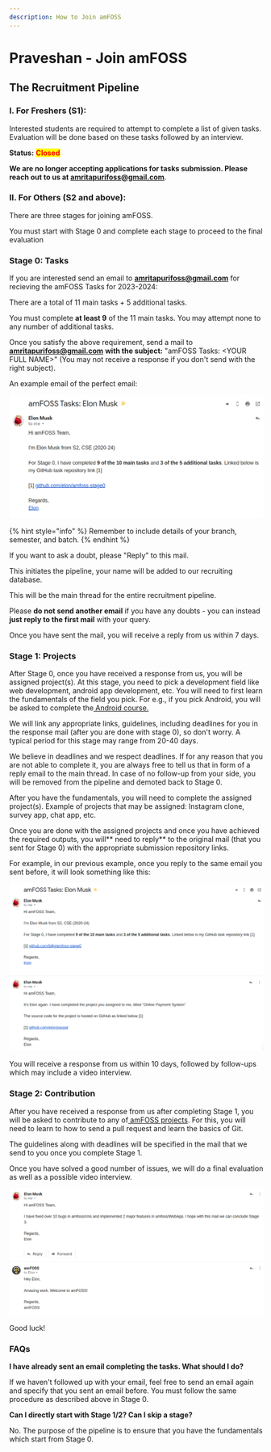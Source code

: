 ```yaml
---
description: How to Join amFOSS
---
```


# Praveshan - Join amFOSS

## The Recruitment Pipeline

### I. For Freshers (S1):
Interested students are required to attempt to complete a list of given tasks. Evaluation will be done based on these tasks followed by an interview.

**Status:** <mark style="color:red;">**Closed**</mark>

**We are no longer accepting applications for tasks submission. Please reach out to us at [**amritapurifoss@gmail.com**](mailto:amritapurifoss@gmail.com)**.

<!-- **We are no longer accepting applications for tasks submission. Please reach out to us at** [**amritapurifoss@gmail.com**](mailto:amritapurifoss@gmail.com)**,  if you have anything to say**. -->

<!-- **Flow For Registered Students:**

* The deadline for completing the tasks is 20 November.
* After the task submission, the work of each student will be evaluated and students would be called for an interview. 
* Based on the tasks and interview performance we will be selecting students to join amFOSS. -->

### II. For Others (S2 and above):

There are three stages for joining amFOSS. 

You must start with Stage 0 and complete each stage to proceed to the final evaluation

### Stage 0: Tasks

If you are interested send an email to [**amritapurifoss@gmail.com**](mailto:amritapurifoss@gmail.com) for recieving the amFOSS Tasks for 2023-2024: 

There are a total of 11 main tasks + 5 additional tasks. 

You must complete **at least 9** of the 11 main tasks. You may attempt none to any number of additional tasks.

Once you satisfy the above requirement, send a mail to [**amritapurifoss@gmail.com**](mailto:amritapurifoss@gmail.com) **with the subject:** "amFOSS Tasks: \<YOUR FULL NAME>" (You may not receive a response if you don't send with the right subject). 

An example email of the perfect email:

![](<.gitbook/assets/image (16).png>)

{% hint style="info" %}
Remember to include details of your branch, semester, and batch. 
{% endhint %}

If you want to ask a doubt, please "Reply" to this mail. 

This initiates the pipeline, your name will be added to our recruiting database. 

This will be the main thread for the entire recruitment pipeline. 

Please **do not send another email** if you have any doubts - you can instead **just reply to the first mail** with your query.

Once you have sent the mail, you will receive a reply from us within 7 days.



### Stage 1: Projects

After Stage 0, once you have received a response from us, you will be assigned project(s). At this stage, you need to pick a development field like web development, android app development, etc. You will need to first learn the fundamentals of the field you pick. For e.g., if you pick Android, you will be asked to complete the[ Android course. ](https://www.udacity.com/course/new-android-fundamentals--ud851)

We will link any appropriate links, guidelines, including deadlines for you in the response mail (after you are done with stage 0), so don't worry. A typical period for this stage may range from 20-40 days. 

We believe in deadlines and we respect deadlines. If for any reason that you are not able to complete it, you are always free to tell us that in form of a reply email to the main thread. In case of no follow-up from your side, you will be removed from the pipeline and demoted back to Stage 0. 

After you have the fundamentals, you will need to complete the assigned project(s). Example of projects that may be assigned: Instagram clone, survey app, chat app, etc. 

Once you are done with the assigned projects and once you have achieved the required outputs, you will** need to reply** to the original mail (that you sent for Stage 0) with the appropriate submission repository links. 

For example, in our previous example, once you reply to the same email you sent before, it will look something like this:

![](<.gitbook/assets/image (12).png>)

You will receive a response from us within 10 days, followed by follow-ups which may include a video interview.



### Stage 2: Contribution

After you have received a response from us after completing Stage 1, you will be asked to contribute to any of[ amFOSS projects](https://gitlab.com/amfoss/). For this, you will need to learn to how to send a pull request and learn the basics of Git. 

The guidelines along with deadlines will be specified in the mail that we send to you once you complete Stage 1.

Once you have solved a good number of issues, we will do a final evaluation as well as a possible video interview. 

![Elon joins amFOSS](<.gitbook/assets/image (19).png>)



Good luck!

### FAQs

**I have already sent an email completing the tasks. What should I do?**

If we haven't followed up with your email, feel free to send an email again and specify that you sent an email before. You must follow the same procedure as described above in Stage 0.

**Can I directly start with Stage 1/2? Can I skip a stage?**

No. The purpose of the pipeline is to ensure that you have the fundamentals which start from Stage 0.
